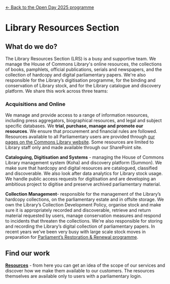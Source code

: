 <a href="../">&larr; Back to the Open Day 2025 programme</a>

# Library Resources Section

## What do we do?
The Library Resources Section (LRS) is a busy and supportive team. We manage the House of Commons Library's online resources, the collections of books, pamphlets, official publications, serials and newspapers, and the collection of hardcopy and digital parliamentary papers. We're also responsible for the Library’s digitisation programme, for the binding and conservation of Library stock, and for the Library catalogue and discovery platform. We share this work across three teams:

### Acquisitions and Online 
We manage and provide access to a range of information resources, including press aggregators, biographical resources, and legal and subject specific databases. We **trial, purchase, manage and promote our resources**. We ensure that procurement and financial rules are followed. Resources available to all Parliamentary users are provided through [our pages on the Commons Library website](https://commonslibrary.parliament.uk/resources/). Some resources are limited to Library staff only and made available through our SharePoint site.

**Cataloguing, Digitisation and Systems** - managing the House of Commons Library management system (Koha) and discovery platform (Summon). We make sure that hardcopy and digital resources are catalogued, classified and discoverable. We also look after data analytics for Library stock usage. We handle public access requests for digitisation and are developing an ambitious project to digitise and preserve archived parliamentary material. 

**Collection Management**- responsible for the management of the Library’s hardcopy collections, on the parliamentary estate and in offsite storage. We own the Library’s Collection Development Policy, organise stock and make sure it is appropriately recorded and discoverable, retrieve and return material requested by users, manage conservation measures and respond to incidents that threaten the collections. We're also responsible for storing and recording the Library’s digital collection of parliamentary papers. In recent years we've been very busy with large scale stock moves in preparation for [Parliament’s Restoration & Renewal programme](https://www.restorationandrenewal.uk/).

## Find our work

**[Resources](https://commonslibrary.parliament.uk/resources/)** - from here you can get an idea of the scope of our services and discover how we make them available to our customers. The resources themselves are available only to users with a parliamentary login.